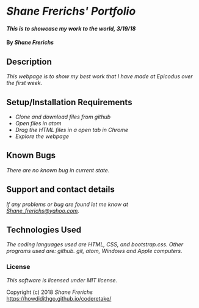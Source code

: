 # _Shane Frerichs' Portfolio_

#### _This is to showcase my work to the world, 3/19/18_

#### By _Shane Frerichs_

## Description

_This webpage is to show my best work that I have made at Epicodus over the first week._

## Setup/Installation Requirements

* _Clone and download files from github_
* _Open files in atom_
* _Drag the HTML files in a open tab in Chrome_
* _Explore the webpage_

## Known Bugs

_There are no known bug in current state._

## Support and contact details

_If any problems or bug are found let me know at Shane_frerichs@yahoo.com._

## Technologies Used

_The coding languages used are HTML, CSS, and bootstrap.css. Other programs used are: github. git, atom, Windows and Apple computers._

### License

*This software is licensed under MIT license.*

Copyright (c) 2018 _Shane Frerichs_
https://howdidithgo.github.io/coderetake/
